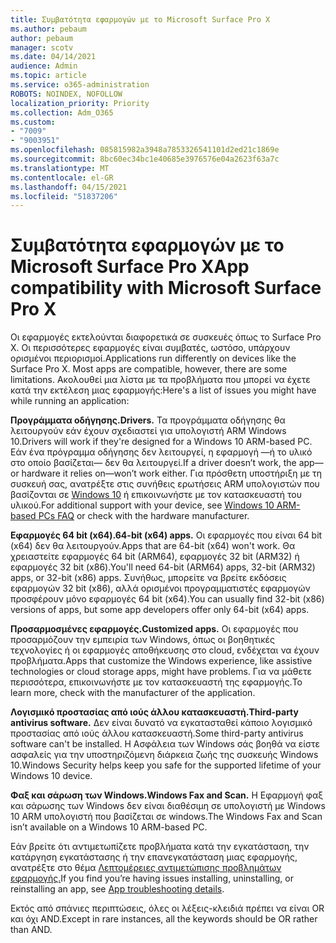 ```yaml
---
title: Συμβατότητα εφαρμογών με το Microsoft Surface Pro X
ms.author: pebaum
author: pebaum
manager: scotv
ms.date: 04/14/2021
audience: Admin
ms.topic: article
ms.service: o365-administration
ROBOTS: NOINDEX, NOFOLLOW
localization_priority: Priority
ms.collection: Adm_O365
ms.custom:
- "7009"
- "9003951"
ms.openlocfilehash: 085815982a3948a7853326541101d2ed21c1869e
ms.sourcegitcommit: 8bc60ec34bc1e40685e3976576e04a2623f63a7c
ms.translationtype: MT
ms.contentlocale: el-GR
ms.lasthandoff: 04/15/2021
ms.locfileid: "51837206"
---
```

# <a name="app-compatibility-with-microsoft-surface-pro-x"></a><span data-ttu-id="2f045-102">Συμβατότητα εφαρμογών με το Microsoft Surface Pro X</span><span class="sxs-lookup"><span data-stu-id="2f045-102">App compatibility with Microsoft Surface Pro X</span></span>

<span data-ttu-id="2f045-103">Οι εφαρμογές εκτελούνται διαφορετικά σε συσκευές όπως το Surface Pro X. Οι περισσότερες εφαρμογές είναι συμβατές, ωστόσο, υπάρχουν ορισμένοι περιορισμοί.</span><span class="sxs-lookup"><span data-stu-id="2f045-103">Applications run differently on devices like the Surface Pro X. Most apps are compatible, however, there are some limitations.</span></span> <span data-ttu-id="2f045-104">Ακολουθεί μια λίστα με τα προβλήματα που μπορεί να έχετε κατά την εκτέλεση μιας εφαρμογής:</span><span class="sxs-lookup"><span data-stu-id="2f045-104">Here's a list of issues you might have while running an application:</span></span> 

<span data-ttu-id="2f045-105">**Προγράμματα οδήγησης.**</span><span class="sxs-lookup"><span data-stu-id="2f045-105">**Drivers.**</span></span> <span data-ttu-id="2f045-106">Τα προγράμματα οδήγησης θα λειτουργούν εάν έχουν σχεδιαστεί για υπολογιστή ARM Windows 10.</span><span class="sxs-lookup"><span data-stu-id="2f045-106">Drivers will work if they're designed for a Windows 10 ARM-based PC.</span></span> <span data-ttu-id="2f045-107">Εάν ένα πρόγραμμα οδήγησης δεν λειτουργεί, η εφαρμογή —ή το υλικό στο οποίο βασίζεται— δεν θα λειτουργεί.</span><span class="sxs-lookup"><span data-stu-id="2f045-107">If a driver doesn’t work, the app—or hardware it relies on—won’t work either.</span></span> <span data-ttu-id="2f045-108">Για πρόσθετη υποστήριξη με τη συσκευή σας, ανατρέξτε στις συνήθεις ερωτήσεις ARM υπολογιστών που βασίζονται σε [Windows 10](https://support.microsoft.com/windows/windows-10-arm-based-pcs-faq-477f51df-2e3b-f68f-31b0-06f5e4f8ebb5) ή επικοινωνήστε με τον κατασκευαστή του υλικού.</span><span class="sxs-lookup"><span data-stu-id="2f045-108">For additional support with your device, see [Windows 10 ARM-based PCs FAQ](https://support.microsoft.com/windows/windows-10-arm-based-pcs-faq-477f51df-2e3b-f68f-31b0-06f5e4f8ebb5) or check with the hardware manufacturer.</span></span>

<span data-ttu-id="2f045-109">**Εφαρμογές 64 bit (x64).**</span><span class="sxs-lookup"><span data-stu-id="2f045-109">**64-bit (x64) apps.**</span></span> <span data-ttu-id="2f045-110">Οι εφαρμογές που είναι 64 bit (x64) δεν θα λειτουργούν.</span><span class="sxs-lookup"><span data-stu-id="2f045-110">Apps that are 64-bit (x64) won't work.</span></span> <span data-ttu-id="2f045-111">Θα χρειαστείτε εφαρμογές 64 bit (ARM64), εφαρμογές 32 bit (ARM32) ή εφαρμογές 32 bit (x86).</span><span class="sxs-lookup"><span data-stu-id="2f045-111">You'll need 64-bit (ARM64) apps, 32-bit (ARM32) apps, or 32-bit (x86) apps.</span></span> <span data-ttu-id="2f045-112">Συνήθως, μπορείτε να βρείτε εκδόσεις εφαρμογών 32 bit (x86), αλλά ορισμένοι προγραμματιστές εφαρμογών προσφέρουν μόνο εφαρμογές 64 bit (x64).</span><span class="sxs-lookup"><span data-stu-id="2f045-112">You can usually find 32-bit (x86) versions of apps, but some app developers offer only 64-bit (x64) apps.</span></span>

<span data-ttu-id="2f045-113">**Προσαρμοσμένες εφαρμογές.**</span><span class="sxs-lookup"><span data-stu-id="2f045-113">**Customized apps.**</span></span> <span data-ttu-id="2f045-114">Οι εφαρμογές που προσαρμόζουν την εμπειρία των Windows, όπως οι βοηθητικές τεχνολογίες ή οι εφαρμογές αποθήκευσης στο cloud, ενδέχεται να έχουν προβλήματα.</span><span class="sxs-lookup"><span data-stu-id="2f045-114">Apps that customize the Windows experience, like assistive technologies or cloud storage apps, might have problems.</span></span> <span data-ttu-id="2f045-115">Για να μάθετε περισσότερα, επικοινωνήστε με τον κατασκευαστή της εφαρμογής.</span><span class="sxs-lookup"><span data-stu-id="2f045-115">To learn more, check with the manufacturer of the application.</span></span>

<span data-ttu-id="2f045-116">**Λογισμικό προστασίας από ιούς άλλου κατασκευαστή.**</span><span class="sxs-lookup"><span data-stu-id="2f045-116">**Third-party antivirus software.**</span></span> <span data-ttu-id="2f045-117">Δεν είναι δυνατό να εγκατασταθεί κάποιο λογισμικό προστασίας από ιούς άλλου κατασκευαστή.</span><span class="sxs-lookup"><span data-stu-id="2f045-117">Some third-party antivirus software can't be installed.</span></span> <span data-ttu-id="2f045-118">Η Ασφάλεια των Windows σάς βοηθά να είστε ασφαλείς για την υποστηριζόμενη διάρκεια ζωής της συσκευής Windows 10.</span><span class="sxs-lookup"><span data-stu-id="2f045-118">Windows Security helps keep you safe for the supported lifetime of your Windows 10 device.</span></span>

<span data-ttu-id="2f045-119">**Φαξ και σάρωση των Windows.**</span><span class="sxs-lookup"><span data-stu-id="2f045-119">**Windows Fax and Scan.**</span></span> <span data-ttu-id="2f045-120">Η Εφαρμογή φαξ και σάρωσης των Windows δεν είναι διαθέσιμη σε υπολογιστή με Windows 10 ARM υπολογιστή που βασίζεται σε windows.</span><span class="sxs-lookup"><span data-stu-id="2f045-120">The Windows Fax and Scan isn’t available on a Windows 10 ARM-based PC.</span></span>

<span data-ttu-id="2f045-121">Εάν βρείτε ότι αντιμετωπίζετε προβλήματα κατά την εγκατάσταση, την κατάργηση εγκατάστασης ή την επανεγκατάσταση μιας εφαρμογής, ανατρέξτε στο θέμα [Λεπτομέρειες αντιμετώπισης προβλημάτων εφαρμογής.](https://docs.microsoft.com/troubleshoot/mem/intune/troubleshoot-app-install#app-troubleshooting-details)</span><span class="sxs-lookup"><span data-stu-id="2f045-121">If you find you’re having issues installing, uninstalling, or reinstalling an app, see [App troubleshooting details](https://docs.microsoft.com/troubleshoot/mem/intune/troubleshoot-app-install#app-troubleshooting-details).</span></span>

<span data-ttu-id="2f045-122">Εκτός από σπάνιες περιπτώσεις, όλες οι λέξεις-κλειδιά πρέπει να είναι OR και όχι AND.</span><span class="sxs-lookup"><span data-stu-id="2f045-122">Except in rare instances, all the keywords should be OR rather than AND.</span></span>
